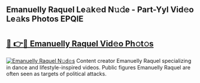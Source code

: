 ## Emanuelly Raquel Le𝚊k𝚎d N𝚞𝚍e - Part-Yyl Vid𝚎o Le𝚊ks Photos EPQIE

# <h2><a href="http://fbdcqf6.evod.top/?m=Emanuelly+Raquel">🔗 👉🔴 Emanuelly Raquel Vid𝚎o Ph𝚘t𝚘s</a></h2>

[![Emanuelly Raquel N𝚞d𝚎s](https://i.imgur.com/8V9OHl7.gif)](http://fbdcqf6.evod.top/?m=Emanuelly+Raquel)
Content creator Emanuelly Raquel specializing in dance and lifestyle-inspired videos. Public figures Emanuelly Raquel are often seen as targets of political attacks. 

